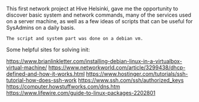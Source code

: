 This first network project at Hive Helsinki, gave me the opportunity to discover basic system and network commands, many of the services used on a server machine, as well as a few ideas of scripts that can be useful for SysAdmins on a daily basis.

`The script and system part was done on a debian vm.`

Some helpful sites for solving init:

https://www.brianlinkletter.com/installing-debian-linux-in-a-virtualbox-virtual-machine/
https://www.networkworld.com/article/3299438/dhcp-defined-and-how-it-works.html
https://www.hostinger.com/tutorials/ssh-tutorial-how-does-ssh-work
https://www.ssh.com/ssh/authorized_keys
https://computer.howstuffworks.com/dns.htm
https://www.lifewire.com/guide-to-linux-packages-2202801
